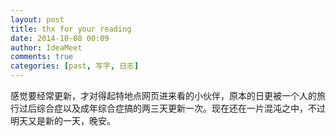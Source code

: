 ```yaml
---
layout: post
title: thx for your reading
date: 2014-10-08 00:09
author: IdeaMeet
comments: true
categories: [past, 写字, 日志]
---
```

感觉要经常更新，才对得起特地点网页进来看的小伙伴，原本的日更被一个人的旅行过后综合症以及成年综合症搞的两三天更新一次。现在还在一片混沌之中，不过明天又是新的一天，晚安。
